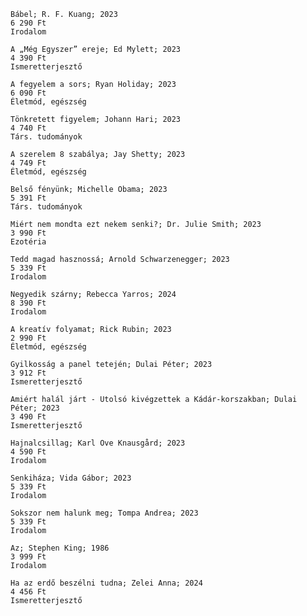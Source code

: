 
    Bábel; R. F. Kuang; 2023
    6 290 Ft
    Irodalom

    A „Még Egyszer” ereje; Ed Mylett; 2023
    4 390 Ft
    Ismeretterjesztő

    A fegyelem a sors; Ryan Holiday; 2023 
    6 090 Ft
    Életmód, egészség

    Tönkretett figyelem; Johann Hari; 2023
    4 740 Ft
    Társ. tudományok

    A szerelem 8 szabálya; Jay Shetty; 2023
    4 749 Ft
    Életmód, egészség

    Belső fényünk; Michelle Obama; 2023
    5 391 Ft
    Társ. tudományok

    Miért nem mondta ezt nekem senki?; Dr. Julie Smith; 2023
    3 990 Ft
    Ezotéria

    Tedd magad hasznossá; Arnold Schwarzenegger; 2023
    5 339 Ft
    Irodalom

    Negyedik szárny; Rebecca Yarros; 2024
    8 390 Ft
    Irodalom

    A kreatív folyamat; Rick Rubin; 2023
    2 990 Ft
    Életmód, egészség

    Gyilkosság a panel tetején; Dulai Péter; 2023
    3 912 Ft
    Ismeretterjesztő
    
    Amiért halál járt - Utolsó kivégzettek a Kádár-korszakban; Dulai Péter; 2023
    3 490 Ft
    Ismeretterjesztő

    Hajnalcsillag; Karl Ove Knausgård; 2023
    4 590 Ft
    Irodalom

    Senkiháza; Vida Gábor; 2023
    5 339 Ft
    Irodalom

    Sokszor nem halunk meg; Tompa Andrea; 2023
    5 339 Ft
    Irodalom

    Az; Stephen King; 1986
    3 999 Ft
    Irodalom

    Ha az erdő beszélni tudna; Zelei Anna; 2024
    4 456 Ft
    Ismeretterjesztő